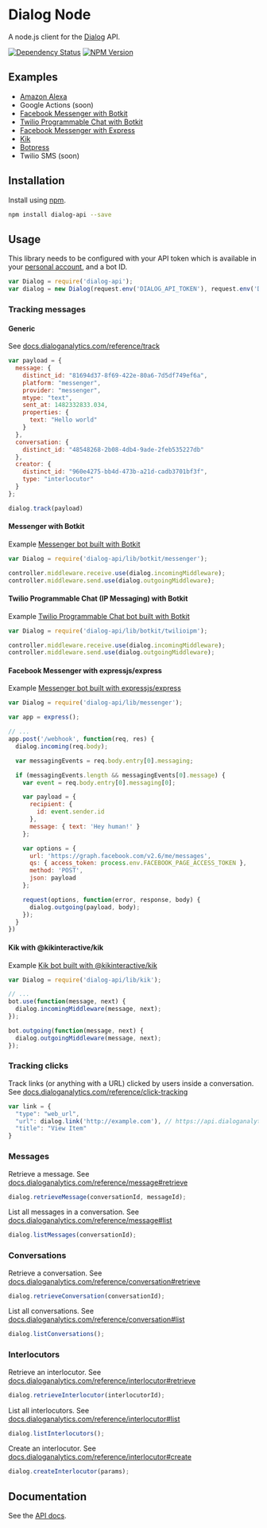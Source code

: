 # Dialog Node

A node.js client for the [Dialog](https://dialoganalytics.com) API.

[![Dependency Status](https://gemnasium.com/badges/github.com/dialoganalytics/dialog-node.svg)](https://gemnasium.com/github.com/dialoganalytics/dialog-node)
[![NPM Version](http://img.shields.io/npm/v/dialog-api.svg)](https://www.npmjs.org/package/dialog-api)

## Examples

- [Amazon Alexa](https://github.com/dialoganalytics/alexa-node-example)
- Google Actions (soon)
- [Facebook Messenger with Botkit](https://github.com/dialoganalytics/botkit-messenger-example)
- [Twilio Programmable Chat with Botkit](https://github.com/dialoganalytics/botkit-twilio-ipm-example)
- [Facebook Messenger with Express](https://github.com/dialoganalytics/messenger-node-example)
- [Kik](https://github.com/dialoganalytics/kik-node-example)
- [Botpress](https://github.com/dialoganalytics/botpress-example)
- Twilio SMS (soon)

## Installation

Install using [npm](https://www.npmjs.com/package/dialog-api).

```bash
npm install dialog-api --save
```

## Usage

This library needs to be configured with your API token which is available in your [personal account](http://app.dialoganalytics.com/users/edit), and a bot ID.

```js
var Dialog = require('dialog-api');
var dialog = new Dialog(request.env('DIALOG_API_TOKEN'), request.env('DIALOG_BOT_ID'));
```

### Tracking messages

#### Generic

See [docs.dialoganalytics.com/reference/track](https://docs.dialoganalytics.com/reference/track/)

```js
var payload = {
  message: {
    distinct_id: "81694d37-8f69-422e-80a6-7d5df749ef6a",
    platform: "messenger",
    provider: "messenger",
    mtype: "text",
    sent_at: 1482332833.034,
    properties: {
      text: "Hello world"
    }
  },
  conversation: {
    distinct_id: "48548268-2b08-4db4-9ade-2feb535227db"
  },
  creator: {
    distinct_id: "960e4275-bb4d-473b-a21d-cadb3701bf3f",
    type: "interlocutor"
  }
};

dialog.track(payload)
```

#### Messenger with Botkit

Example [Messenger bot built with Botkit](https://github.com/dialoganalytics/botkit-messenger-example)

```js
var Dialog = require('dialog-api/lib/botkit/messenger');

controller.middleware.receive.use(dialog.incomingMiddleware);
controller.middleware.send.use(dialog.outgoingMiddleware);
```

#### Twilio Programmable Chat (IP Messaging) with Botkit

Example [Twilio Programmable Chat bot built with Botkit](https://github.com/dialoganalytics/botkit-twilio-ipm-example)

```js
var Dialog = require('dialog-api/lib/botkit/twilioipm');

controller.middleware.receive.use(dialog.incomingMiddleware);
controller.middleware.send.use(dialog.outgoingMiddleware);
```

#### Facebook Messenger with expressjs/express

Example [Messenger bot built with expressjs/express](https://github.com/dialoganalytics/messenger-node-example)

```js
var Dialog = require('dialog-api/lib/messenger');

var app = express();

// ...
app.post('/webhook', function(req, res) {
  dialog.incoming(req.body);

  var messagingEvents = req.body.entry[0].messaging;

  if (messagingEvents.length && messagingEvents[0].message) {
    var event = req.body.entry[0].messaging[0];

    var payload = {
      recipient: {
        id: event.sender.id
      },
      message: { text: 'Hey human!' }
    };

    var options = {
      url: 'https://graph.facebook.com/v2.6/me/messages',
      qs: { access_token: process.env.FACEBOOK_PAGE_ACCESS_TOKEN },
      method: 'POST',
      json: payload
    };

    request(options, function(error, response, body) {
      dialog.outgoing(payload, body);
    });
  }
})
```

#### Kik with @kikinteractive/kik

Example [Kik bot built with @kikinteractive/kik](https://github.com/dialoganalytics/kik-node-example)

```js
var Dialog = require('dialog-api/lib/kik');

// ...
bot.use(function(message, next) {
  dialog.incomingMiddleware(message, next);
});

bot.outgoing(function(message, next) {
  dialog.outgoingMiddleware(message, next);
});
```

### Tracking clicks

Track links (or anything with a URL) clicked by users inside a conversation. See [docs.dialoganalytics.com/reference/click-tracking](https://docs.dialoganalytics.com/reference/click-tracking/)

```js
var link = {
  "type": "web_url",
  "url": dialog.link('http://example.com'), // https://api.dialoganalytics.com/v1/click/botId?url=http%3A%2F%2Fexample.com
  "title": "View Item"
}
```

### Messages

Retrieve a message. See [docs.dialoganalytics.com/reference/message#retrieve](https://docs.dialoganalytics.com/reference/message#retrieve)

```js
dialog.retrieveMessage(conversationId, messageId);
```

List all messages in a conversation. See [docs.dialoganalytics.com/reference/message#list](https://docs.dialoganalytics.com/reference/message#list)

```js
dialog.listMessages(conversationId);
```

### Conversations

Retrieve a conversation. See [docs.dialoganalytics.com/reference/conversation#retrieve](https://docs.dialoganalytics.com/reference/conversation#retrieve)

```js
dialog.retrieveConversation(conversationId);
```

List all conversations. See [docs.dialoganalytics.com/reference/conversation#list](https://docs.dialoganalytics.com/reference/conversation#list)

```js
dialog.listConversations();
```

### Interlocutors

Retrieve an interlocutor. See [docs.dialoganalytics.com/reference/interlocutor#retrieve](https://docs.dialoganalytics.com/reference/interlocutor#retrieve)

```js
dialog.retrieveInterlocutor(interlocutorId);
```

List all interlocutors. See [docs.dialoganalytics.com/reference/interlocutor#list](https://docs.dialoganalytics.com/reference/interlocutor#list)

```js
dialog.listInterlocutors();
```

Create an interlocutor. See [docs.dialoganalytics.com/reference/interlocutor#create](https://docs.dialoganalytics.com/reference/interlocutor#create)

```js
dialog.createInterlocutor(params);
```

## Documentation

See the [API docs](https://docs.dialoganalytics.com).
